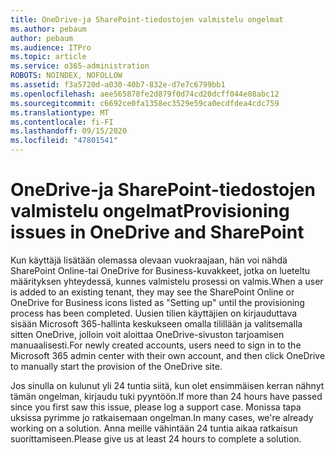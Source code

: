 ```yaml
---
title: OneDrive-ja SharePoint-tiedostojen valmistelu ongelmat
ms.author: pebaum
author: pebaum
ms.audience: ITPro
ms.topic: article
ms.service: o365-administration
ROBOTS: NOINDEX, NOFOLLOW
ms.assetid: f3a5720d-a030-40b7-832e-d7e7c6799bb1
ms.openlocfilehash: aee565878fe2d879f0d74cd20dcff044e08abc12
ms.sourcegitcommit: c6692ce0fa1358ec3529e59ca0ecdfdea4cdc759
ms.translationtype: MT
ms.contentlocale: fi-FI
ms.lasthandoff: 09/15/2020
ms.locfileid: "47801541"
---
```

# <a name="provisioning-issues-in-onedrive-and-sharepoint"></a><span data-ttu-id="7e7d6-102">OneDrive-ja SharePoint-tiedostojen valmistelu ongelmat</span><span class="sxs-lookup"><span data-stu-id="7e7d6-102">Provisioning issues in OneDrive and SharePoint</span></span>

<span data-ttu-id="7e7d6-103">Kun käyttäjä lisätään olemassa olevaan vuokraajaan, hän voi nähdä SharePoint Online-tai OneDrive for Business-kuvakkeet, jotka on lueteltu määrityksen yhteydessä, kunnes valmistelu prosessi on valmis.</span><span class="sxs-lookup"><span data-stu-id="7e7d6-103">When a user is added to an existing tenant, they may see the SharePoint Online or OneDrive for Business icons listed as "Setting up" until the provisioning process has been completed.</span></span> <span data-ttu-id="7e7d6-104">Uusien tilien käyttäjien on kirjauduttava sisään Microsoft 365-hallinta keskukseen omalla tilillään ja valitsemalla sitten OneDrive, jolloin voit aloittaa OneDrive-sivuston tarjoamisen manuaalisesti.</span><span class="sxs-lookup"><span data-stu-id="7e7d6-104">For newly created accounts, users need to sign in to the Microsoft 365 admin center with their own account, and then click OneDrive to manually start the provision of the OneDrive site.</span></span>
  
<span data-ttu-id="7e7d6-105">Jos sinulla on kulunut yli 24 tuntia siitä, kun olet ensimmäisen kerran nähnyt tämän ongelman, kirjaudu tuki pyyntöön.</span><span class="sxs-lookup"><span data-stu-id="7e7d6-105">If more than 24 hours have passed since you first saw this issue, please log a support case.</span></span> <span data-ttu-id="7e7d6-106">Monissa tapa uksissa pyrimme jo ratkaisemaan ongelman.</span><span class="sxs-lookup"><span data-stu-id="7e7d6-106">In many cases, we're already working on a solution.</span></span> <span data-ttu-id="7e7d6-107">Anna meille vähintään 24 tuntia aikaa ratkaisun suorittamiseen.</span><span class="sxs-lookup"><span data-stu-id="7e7d6-107">Please give us at least 24 hours to complete a solution.</span></span>
  